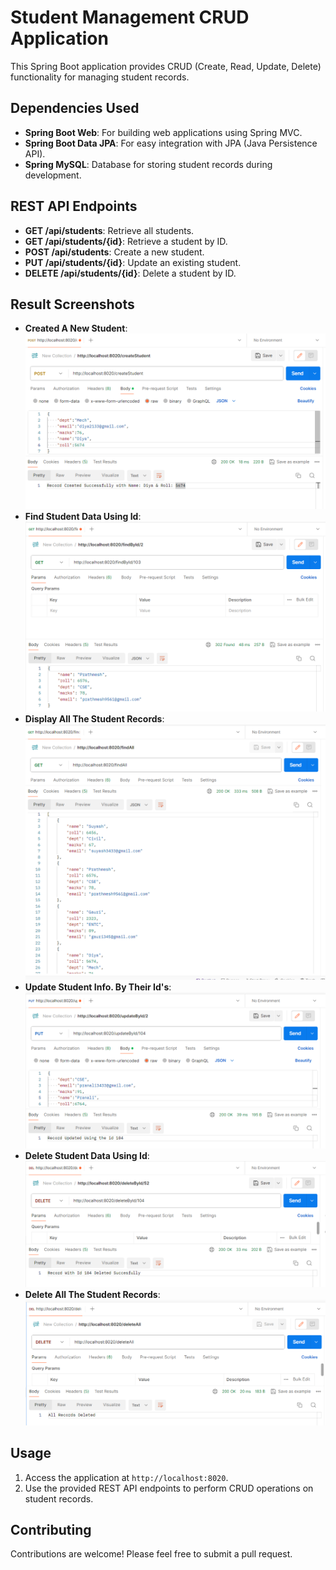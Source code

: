 # Student Management CRUD Application

This Spring Boot application provides CRUD (Create, Read, Update, Delete) functionality for managing student records.

## Dependencies Used

- **Spring Boot Web**: For building web applications using Spring MVC.
- **Spring Boot Data JPA**: For easy integration with JPA (Java Persistence API).
- **Spring MySQL**: Database for storing student records during development.

## REST API Endpoints

- **GET /api/students**: Retrieve all students.
- **GET /api/students/{id}**: Retrieve a student by ID.
- **POST /api/students**: Create a new student.
- **PUT /api/students/{id}**: Update an existing student.
- **DELETE /api/students/{id}**: Delete a student by ID.
## Result Screenshots

- **Created A New Student**: ![createStud](screenshots/createStud.png)
- **Find Student Data Using Id**: ![find student](screenshots/findById.png)
- **Display All The Student Records**: ![all Student](screenshots/findAll.png)
- **Update Student Info. By Their Id's**: ![Edit Student](screenshots/updateById.png)
- **Delete Student Data Using Id**: ![delete by id](screenshots/deleteById.png)
- **Delete All The Student Records**: ![delete all](screenshots/deleteAll.png)


## Usage

1. Access the application at `http://localhost:8020`.
2. Use the provided REST API endpoints to perform CRUD operations on student records.

## Contributing

Contributions are welcome! Please feel free to submit a pull request.


